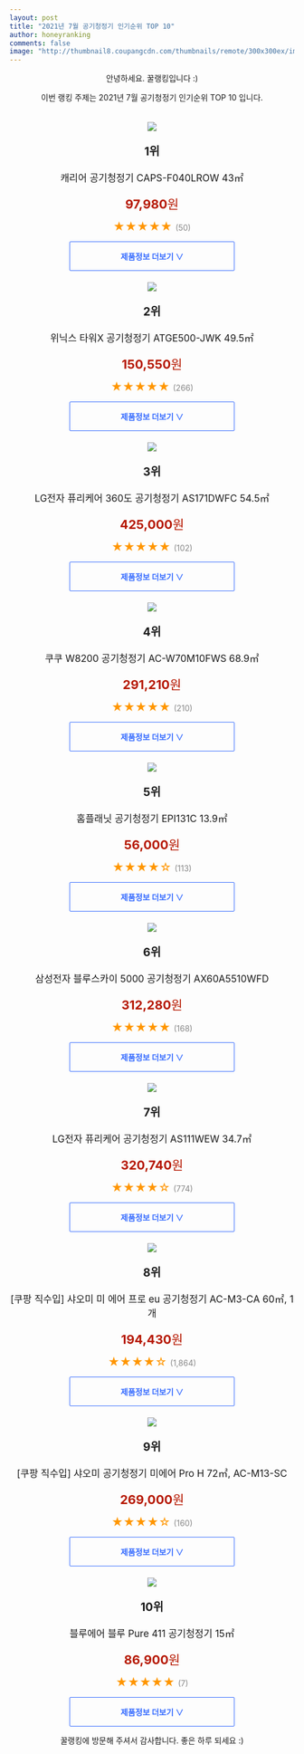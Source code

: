 ```yaml
--- 
layout: post 
title: "2021년 7월 공기청정기 인기순위 TOP 10" 
author: honeyranking 
comments: false 
image: "http://thumbnail8.coupangcdn.com/thumbnails/remote/300x300ex/image/retail/images/2020/02/05/19/9/1afd0b60-6356-4519-aacf-a3a446b0c476.jpg" 
--- 
```

<p style="text-align: center;">안녕하세요. 꿀랭킹입니다 :)</p> <p style="text-align: center;">이번 랭킹 주제는 2021년 7월 공기청정기 인기순위 TOP 10 입니다.</p><center><img src="http://thumbnail8.coupangcdn.com/thumbnails/remote/300x300ex/image/retail/images/2020/02/05/19/9/1afd0b60-6356-4519-aacf-a3a446b0c476.jpg" style="margin-top:20px" /></center> <p style="text-align: center; font-size: 20px"><b>1위</b></p> <p style="text-align: center; font-size: 17px">캐리어 공기청정기 CAPS-F040LROW 43㎡</p> <p style="text-align: center;"><span style="color: #b61800; font-size: 22px;"><b>97,980</b>원</span></p> <p style="text-align: center;"><span style="color: #ff9600; font-size: 20px;">★★★★★ </span><span style="color: #878787;">(50)</span></p> <center><a href="https://coupa.ng/b2XHin"> <div style="font-size: 14px; display: inline-block; padding: 15px 90px; color: #346aff; border-radius: 2px; border: 1px solid #346aff; cursor: pointer;"><b>제품정보 더보기 &or;</b></div> </a></center><center><img src="http://thumbnail8.coupangcdn.com/thumbnails/remote/300x300ex/image/retail/images/521072634766700-f8ffbe52-84f0-40b3-9289-251ac4284d47.jpg" style="margin-top:20px" /></center> <p style="text-align: center; font-size: 20px"><b>2위</b></p> <p style="text-align: center; font-size: 17px">위닉스 타워X 공기청정기 ATGE500-JWK 49.5㎡</p> <p style="text-align: center;"><span style="color: #b61800; font-size: 22px;"><b>150,550</b>원</span></p> <p style="text-align: center;"><span style="color: #ff9600; font-size: 20px;">★★★★★ </span><span style="color: #878787;">(266)</span></p> <center><a href="https://coupa.ng/b2XHio"> <div style="font-size: 14px; display: inline-block; padding: 15px 90px; color: #346aff; border-radius: 2px; border: 1px solid #346aff; cursor: pointer;"><b>제품정보 더보기 &or;</b></div> </a></center><center><img src="http://thumbnail7.coupangcdn.com/thumbnails/remote/300x300ex/image/retail/images/2021/01/15/17/3/5637c7ec-3462-41e8-b273-a0a52a9a9ef4.jpg" style="margin-top:20px" /></center> <p style="text-align: center; font-size: 20px"><b>3위</b></p> <p style="text-align: center; font-size: 17px">LG전자 퓨리케어 360도 공기청정기 AS171DWFC 54.5㎡</p> <p style="text-align: center;"><span style="color: #b61800; font-size: 22px;"><b>425,000</b>원</span></p> <p style="text-align: center;"><span style="color: #ff9600; font-size: 20px;">★★★★★ </span><span style="color: #878787;">(102)</span></p> <center><a href="https://coupa.ng/b2XHip"> <div style="font-size: 14px; display: inline-block; padding: 15px 90px; color: #346aff; border-radius: 2px; border: 1px solid #346aff; cursor: pointer;"><b>제품정보 더보기 &or;</b></div> </a></center><center><img src="http://thumbnail7.coupangcdn.com/thumbnails/remote/300x300ex/image/retail/images/2163376792313654-573b86a1-d34d-4137-809d-00b8e815d518.jpg" style="margin-top:20px" /></center> <p style="text-align: center; font-size: 20px"><b>4위</b></p> <p style="text-align: center; font-size: 17px">쿠쿠 W8200 공기청정기 AC-W70M10FWS 68.9㎡</p> <p style="text-align: center;"><span style="color: #b61800; font-size: 22px;"><b>291,210</b>원</span></p> <p style="text-align: center;"><span style="color: #ff9600; font-size: 20px;">★★★★★ </span><span style="color: #878787;">(210)</span></p> <center><a href="https://coupa.ng/b2XHir"> <div style="font-size: 14px; display: inline-block; padding: 15px 90px; color: #346aff; border-radius: 2px; border: 1px solid #346aff; cursor: pointer;"><b>제품정보 더보기 &or;</b></div> </a></center><center><img src="http://thumbnail8.coupangcdn.com/thumbnails/remote/300x300ex/image/retail/images/70556369143817-708ba549-43f9-4b00-b59d-eebbfd6c4fd5.jpg" style="margin-top:20px" /></center> <p style="text-align: center; font-size: 20px"><b>5위</b></p> <p style="text-align: center; font-size: 17px">홈플래닛 공기청정기 EPI131C 13.9㎡</p> <p style="text-align: center;"><span style="color: #b61800; font-size: 22px;"><b>56,000</b>원</span></p> <p style="text-align: center;"><span style="color: #ff9600; font-size: 20px;">★★★★☆ </span><span style="color: #878787;">(113)</span></p> <center><a href="https://coupa.ng/b2XHit"> <div style="font-size: 14px; display: inline-block; padding: 15px 90px; color: #346aff; border-radius: 2px; border: 1px solid #346aff; cursor: pointer;"><b>제품정보 더보기 &or;</b></div> </a></center><center><img src="http://thumbnail9.coupangcdn.com/thumbnails/remote/300x300ex/image/rs_quotation_api/ovnpsodo/bc631e03f7b5483b91459f76c929b75d.jpg" style="margin-top:20px" /></center> <p style="text-align: center; font-size: 20px"><b>6위</b></p> <p style="text-align: center; font-size: 17px">삼성전자 블루스카이 5000 공기청정기 AX60A5510WFD</p> <p style="text-align: center;"><span style="color: #b61800; font-size: 22px;"><b>312,280</b>원</span></p> <p style="text-align: center;"><span style="color: #ff9600; font-size: 20px;">★★★★★ </span><span style="color: #878787;">(168)</span></p> <center><a href="https://coupa.ng/b2XHiv"> <div style="font-size: 14px; display: inline-block; padding: 15px 90px; color: #346aff; border-radius: 2px; border: 1px solid #346aff; cursor: pointer;"><b>제품정보 더보기 &or;</b></div> </a></center><center><img src="http://thumbnail8.coupangcdn.com/thumbnails/remote/300x300ex/image/product/image/vendoritem/2019/02/21/3378093737/d43f6972-e6af-4600-81b6-27438b81130c.jpg" style="margin-top:20px" /></center> <p style="text-align: center; font-size: 20px"><b>7위</b></p> <p style="text-align: center; font-size: 17px">LG전자 퓨리케어 공기청정기 AS111WEW 34.7㎡</p> <p style="text-align: center;"><span style="color: #b61800; font-size: 22px;"><b>320,740</b>원</span></p> <p style="text-align: center;"><span style="color: #ff9600; font-size: 20px;">★★★★☆ </span><span style="color: #878787;">(774)</span></p> <center><a href="https://coupa.ng/b2XHix"> <div style="font-size: 14px; display: inline-block; padding: 15px 90px; color: #346aff; border-radius: 2px; border: 1px solid #346aff; cursor: pointer;"><b>제품정보 더보기 &or;</b></div> </a></center><center><img src="http://thumbnail7.coupangcdn.com/thumbnails/remote/300x300ex/image/retail/images/2018/10/16/11/4/66ec5404-8e5f-4353-99f8-9f0dd8753ec0.jpg" style="margin-top:20px" /></center> <p style="text-align: center; font-size: 20px"><b>8위</b></p> <p style="text-align: center; font-size: 17px">[쿠팡 직수입] 샤오미 미 에어 프로 eu 공기청정기 AC-M3-CA 60㎡, 1개</p> <p style="text-align: center;"><span style="color: #b61800; font-size: 22px;"><b>194,430</b>원</span></p> <p style="text-align: center;"><span style="color: #ff9600; font-size: 20px;">★★★★☆ </span><span style="color: #878787;">(1,864)</span></p> <center><a href="https://coupa.ng/b2XHiz"> <div style="font-size: 14px; display: inline-block; padding: 15px 90px; color: #346aff; border-radius: 2px; border: 1px solid #346aff; cursor: pointer;"><b>제품정보 더보기 &or;</b></div> </a></center><center><img src="http://thumbnail7.coupangcdn.com/thumbnails/remote/300x300ex/image/retail/images/64833798667832-792b4f75-dde4-48e4-a7e7-b9ccf2dd4445.jpg" style="margin-top:20px" /></center> <p style="text-align: center; font-size: 20px"><b>9위</b></p> <p style="text-align: center; font-size: 17px">[쿠팡 직수입] 샤오미 공기청정기 미에어 Pro H 72㎡, AC-M13-SC</p> <p style="text-align: center;"><span style="color: #b61800; font-size: 22px;"><b>269,000</b>원</span></p> <p style="text-align: center;"><span style="color: #ff9600; font-size: 20px;">★★★★☆ </span><span style="color: #878787;">(160)</span></p> <center><a href="https://coupa.ng/b2XHiB"> <div style="font-size: 14px; display: inline-block; padding: 15px 90px; color: #346aff; border-radius: 2px; border: 1px solid #346aff; cursor: pointer;"><b>제품정보 더보기 &or;</b></div> </a></center><center><img src="http://thumbnail6.coupangcdn.com/thumbnails/remote/300x300ex/image/retail/images/1291381073122245-44b487e4-8df8-442d-bf63-cc74a5d76dc0.jpg" style="margin-top:20px" /></center> <p style="text-align: center; font-size: 20px"><b>10위</b></p> <p style="text-align: center; font-size: 17px">블루에어 블루 Pure 411 공기청정기 15㎡</p> <p style="text-align: center;"><span style="color: #b61800; font-size: 22px;"><b>86,900</b>원</span></p> <p style="text-align: center;"><span style="color: #ff9600; font-size: 20px;">★★★★★ </span><span style="color: #878787;">(7)</span></p> <center><a href="https://coupa.ng/b2XHiD"> <div style="font-size: 14px; display: inline-block; padding: 15px 90px; color: #346aff; border-radius: 2px; border: 1px solid #346aff; cursor: pointer;"><b>제품정보 더보기 &or;</b></div> </a></center> <p style="text-align: center;">꿀랭킹에 방문해 주셔서 감사합니다. 좋은 하루 되세요 :)</p>
